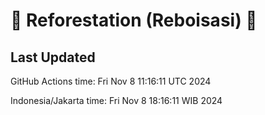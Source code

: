 
# 🌳 Reforestation (Reboisasi) 🌲

## Last Updated

GitHub Actions time: Fri Nov  8 11:16:11 UTC 2024

Indonesia/Jakarta time: Fri Nov  8 18:16:11 WIB 2024
